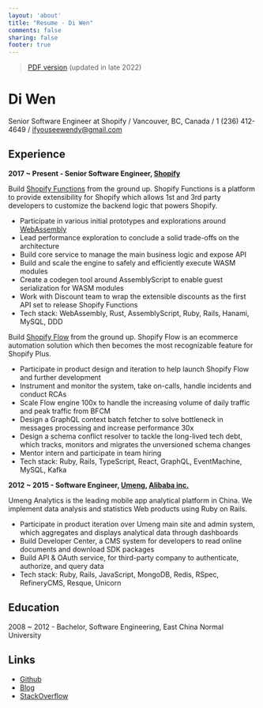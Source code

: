 ```yaml
---
layout: 'about'
title: "Resume - Di Wen"
comments: false
sharing: false
footer: true
---
```


> [PDF version](/resume/download/Resume-DiWen.2022.pdf) (updated in late 2022)


# Di Wen

Senior Software Engineer at Shopify / Vancouver, BC, Canada / 1 (236) 412-4649 / [ifyouseewendy@gmail.com](mailto:ifyouseewendy@gmail.com)

## Experience

**2017 ~ Present - Senior Software Engineer, [Shopify](shopify.com)**

Build [Shopify Functions](https://shopify.dev/api/functions) from the ground up. Shopify Functions is a platform to provide extensibility for Shopify which allows 1st and 3rd party developers to customize the backend logic that powers Shopify. 
* Participate in various initial prototypes and explorations around [WebAssembly](https://shopify.engineering/shopify-webassembly)
* Lead performance exploration to conclude a solid trade-offs on the architecture
* Build core service to manage the main business logic and expose API
* Build and scale the engine to safely and efficiently execute WASM modules
* Create a codegen tool around AssemblyScript to enable guest serialization for WASM modules
* Work with Discount team to wrap the extensible discounts as the first API set to release Shopify Functions
* Tech stack: WebAssembly, Rust, AssemblyScript, Ruby, Rails, Hanami, MySQL, DDD

Build [Shopify Flow](https://apps.shopify.com/flow) from the ground up. Shopify Flow is an ecommerce automation solution which then becomes the most recognizable feature for Shopify Plus.
* Participate in product design and iteration to help launch Shopify Flow and further development
* Instrument and monitor the system, take on-calls, handle incidents and conduct RCAs
* Scale Flow engine 100x to handle the increasing volume of daily traffic and peak traffic from BFCM
* Design a GraphQL context batch fetcher to solve bottleneck in messages processing and increase performance 30x
* Design a schema conflict resolver to tackle the long-lived tech debt, which tracks, monitors and migrates the unversioned schema changes
* Mentor intern and participate in team hiring
* Tech stack: Ruby, Rails, TypeScript, React, GraphQL, EventMachine, MySQL, Kafka

**2012 ~ 2015 - Software Engineer, [Umeng](www.umeng.com), [Alibaba inc.](https://www.crunchbase.com/organization/alibaba)**

Umeng Analytics is the leading mobile app analytical platform in China. We implement data analysis and statistics Web products using Ruby on Rails.
* Participate in product iteration over Umeng main site and admin system, which aggregates and displays analytical data through dashboards
* Build Developer Center, a CMS system for developers to read online documents and download SDK packages
* Build API & OAuth service, for third-party company to authenticate, authorize, and query data
* Tech stack: Ruby, Rails, JavaScript, MongoDB, Redis, RSpec, RefineryCMS, Resque, Unicorn

## Education

2008 ~ 2012 - Bachelor, Software Engineering, East China Normal University

## Links

- [Github](https://github.com/ifyouseewendy)
- [Blog](http://blog.ifyouseewendy.com/)
- [StackOverflow](http://stackoverflow.com/users/1331774/ifyouseewendy)
